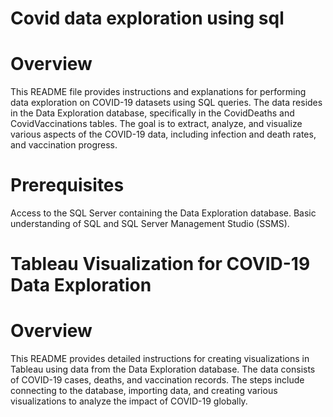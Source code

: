 # Covid data exploration using sql 
# Overview

This README file provides instructions and explanations for performing data exploration on COVID-19 datasets using SQL queries. The data resides in the Data Exploration database, specifically in the CovidDeaths and CovidVaccinations tables. The goal is to extract, analyze, and visualize various aspects of the COVID-19 data, including infection and death rates, and vaccination progress.

 # Prerequisites
Access to the SQL Server containing the Data Exploration database.
Basic understanding of SQL and SQL Server Management Studio (SSMS).

#  Tableau Visualization for COVID-19 Data Exploration
# Overview
This README provides detailed instructions for creating visualizations in Tableau using data from the Data Exploration database. The data consists of COVID-19 cases, deaths, and vaccination records. The steps include connecting to the database, importing data, and creating various visualizations to analyze the impact of COVID-19 globally.
